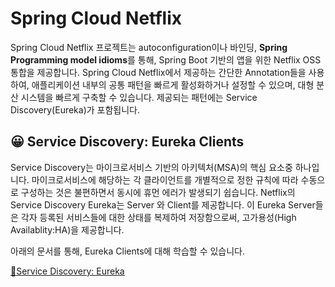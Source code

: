 # Spring Cloud Netflix

Spring Cloud Netflix 프로젝트는 autoconfiguration이나 바인딩, **Spring Programming model idioms**를 통해, Spring
Boot 기반의 앱을 위한 Netflix OSS 통합을 제공합니다. Spring Cloud Netflix에서 제공하는 간단한 Annotation들을 사용하여, 애플리케이션 내부의
공통 패턴을 빠르게 활성화하거나 설정할 수 있으며, 대형 분산 시스템을 빠르게 구축할 수 있습니다. 제공되는 패턴에는 Service Discovery(Eureka)가 포함됩니다.

## 😀 Service Discovery: Eureka Clients

Service Discovery는 마이크로서비스 기반의 아키텍처(MSA)의 핵심 요소중 하나입니다. 마이크로서비스에 해당하는 각 클라이언트를 개별적으로 정한 규칙에 따라 수동으로
구성하는 것은 불편하면서 동시에 휴먼 에러가 발생되기 쉽습니다. Netflix의 Service Discovery Eureka는 Server 와 Client를 제공합니다. 이
Eureka Server들은 각자 등록된 서비스들에 대한 상태를 복제하여 저장함으로써, 고가용성(High Availablity:HA)을 제공합니다.

아래의 문서를 통해, Eureka Clients에 대해 학습할 수 있습니다.

[📔Service Discovery: Eureka](./detail/분석_ServiceDiscovery_EurekaClients.md)

